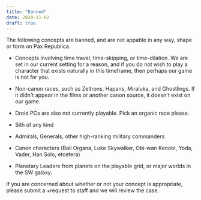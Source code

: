 ```yaml
---
title: "Banned"
date: 2020-11-02
draft: true
---
```


The following concepts are banned, and are not appable in any way, shape or form on Pax Republica.

* Concepts involving time travel, time-skipping, or time-dilation. We are set in our current setting for a reason, and if you do not wish to play a character that exists naturally in this timeframe, then perhaps our game is not for you.

* Non-canon races, such as Zeltrons, Hapans, Miraluka, and Ghostlings. If it didn't appear in the films or another canon source, it doesn't exist on our game.

* Droid PCs are also not currently playable. Pick an organic race please.

* Sith of any kind

* Admirals, Generals, other high-ranking military commanders

* Canon characters (Bail Organa, Luke Skywalker, Obi-wan Kenobi, Yoda, Vader, Han Solo, etcetera)

* Planetary Leaders from planets on the playable grid, or major worlds in the SW galaxy.

If you are concerned about whether or not your concept is appropriate, please submit a +request to staff and we will review the case.

